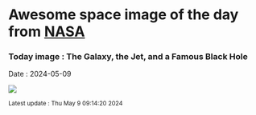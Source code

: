 
# Awesome space image of the day from [NASA](https://api.nasa.gov/)

### Today image : The Galaxy, the Jet, and a Famous Black Hole
Date : 2024-05-09

![](https://apod.nasa.gov/apod/image/2405/pia23122c-16_1067.jpg)

<small>Latest update : Thu May  9 09:14:20 2024</small>
        